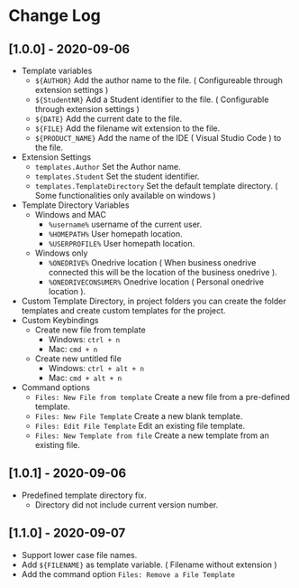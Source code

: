 # Change Log

## [1.0.0] - 2020-09-06

* Template variables
    * `${ÀUTHOR}` Add the author name to the file. ( Configureable through extension settings )
    * `${StudentNR}` Add a Student identifier to the file. ( Configurable through extension settings )
    * `${DATE}` Add the current date to the file.
    * `${FILE}` Add the filename wit extension to the file.
    * `${PRODUCT_NAME}` Add the name of the IDE ( Visual Studio Code ) to the file.
* Extension Settings
    * `templates.Author` Set the Author name.
    * `templates.Student` Set the student identifier.
    * `templates.TemplateDirectory` Set the default template directory. ( Some functionalities only available on windows )
* Template Directory Variables
    * Windows and MAC
        * `%username%` username of the current user.
        * `%HOMEPATH%` User homepath location.
        * `%USERPROFILE%` User homepath location.
    * Windows only
        * `%ONEDRIVE%` Onedrive location ( When business onedrive connected this will be the location of the business onedrive ).
        * `%ONEDRIVECONSUMER%` Onedrive location ( Personal onedrive location ).
* Custom Template Directory, in project folders you can create the folder templates and create custom templates for the project.
* Custom Keybindings
    * Create new file from template
        * Windows: `ctrl + n`
        * Mac: `cmd + n`
    * Create new untitled file
        * Windows: `ctrl + alt + n`
        * Mac: `cmd + alt + n`
* Command options
    * `Files: New File from template` Create a new file from a pre-defined template.
    * `Files: New File Template` Create a new blank template.
    * `Files: Edit File Template` Edit an existing file template.
    * `Files: New Template from file` Create a new template from an existing file. 

## [1.0.1] - 2020-09-06
* Predefined template directory fix.
    * Directory did not include current version number.

## [1.1.0] - 2020-09-07
* Support lower case file names. 
* Add `${FILENAME}` as template variable. ( Filename without extension )
* Add the command option `Files: Remove a File Template`